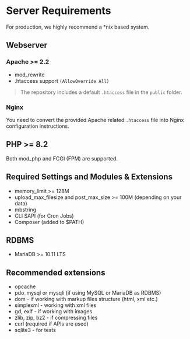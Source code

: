 # Server Requirements

For production, we highly recommend a *nix based system.

## Webserver

### Apache >= 2.2

* mod_rewrite
* .htaccess support `(AllowOverride All)`

> The repository includes a default `.htaccess` file in the `public` folder.

### Nginx

You need to convert the provided Apache related `.htaccess` file into Nginx configuration instructions.

## PHP >= 8.2

Both mod_php and FCGI (FPM) are supported.

## Required Settings and Modules & Extensions

* memory_limit >= 128M
* upload_max_filesize and post_max_size >= 100M (depending on your data)
* mbstring
* CLI SAPI (for Cron Jobs)
* Composer (added to $PATH)

## RDBMS

* MariaDB >= 10.11 LTS

## Recommended extensions

* opcache
* pdo_mysql or mysqli (if using MySQL or MariaDB as RDBMS)
* dom - if working with markup files structure (html, xml etc.)
* simplexml - working with xml files
* gd, exif - if working with images
* zlib, zip, bz2 - if compressing files
* curl (required if APIs are used)
* sqlite3 - for tests
